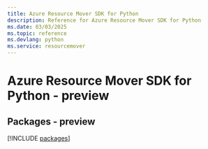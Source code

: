 ```yaml
---
title: Azure Resource Mover SDK for Python
description: Reference for Azure Resource Mover SDK for Python
ms.date: 03/03/2025
ms.topic: reference
ms.devlang: python
ms.service: resourcemover
---
```

# Azure Resource Mover SDK for Python - preview
## Packages - preview
[!INCLUDE [packages](resource-mover-index.md)]